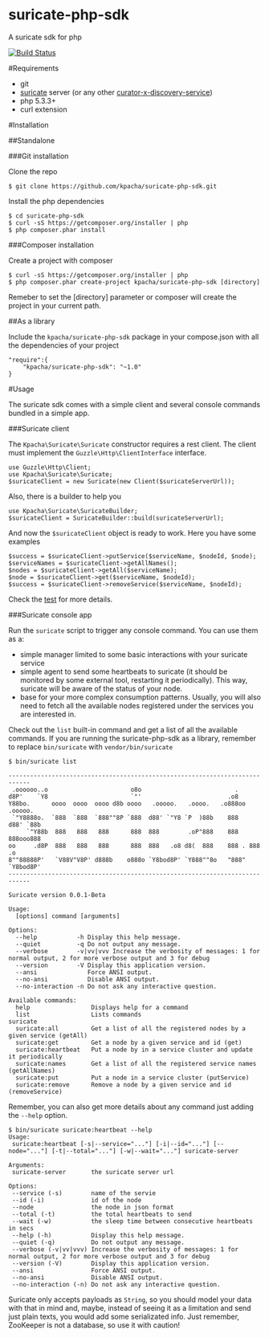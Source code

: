 suricate-php-sdk
================

A suricate sdk for php

[![Build Status](https://travis-ci.org/kpacha/suricate-php-sdk.png?branch=master)](https://travis-ci.org/kpacha/suricate-php-sdk)

#Requirements

* git
* [suricate](https://github.com/kpacha/suricate) server (or any other [curator-x-discovery-service](http://curator.apache.org/curator-x-discovery-server/index.html))
* php 5.3.3+
* curl extension

#Installation

##Standalone

###Git installation

Clone the repo

    $ git clone https://github.com/kpacha/suricate-php-sdk.git

Install the php dependencies

    $ cd suricate-php-sdk
    $ curl -sS https://getcomposer.org/installer | php
    $ php composer.phar install

###Composer installation

Create a project with composer

    $ curl -sS https://getcomposer.org/installer | php
    $ php composer.phar create-project kpacha/suricate-php-sdk [directory]

Remeber to set the [directory] parameter or composer will create the project in your current path.

##As a library

Include the `kpacha/suricate-php-sdk` package in your compose.json with all the dependencies of your project

    "require":{
        "kpacha/suricate-php-sdk": "~1.0"
    }

#Usage

The suricate sdk comes with a simple client and several console commands bundled in a simple app.

###Suricate client

The `Kpacha\Suricate\Suricate` constructor requires a rest client. The client must implement the `Guzzle\Http\ClientInterface` interface. 

    use Guzzle\Http\Client;
    use Kpacha\Suricate\Suricate;
    $suricateClient = new Suricate(new Client($suricateServerUrl));

Also, there is a builder to help you

    use Kpacha\Suricate\SuricateBuilder;
    $suricateClient = SuricateBuilder::build(suricateServerUrl);

And now the `$suricateClient` object is ready to work. Here you have some examples

    $success = $suricateClient->putService($serviceName, $nodeId, $node);
    $serviceNames = $suricateClient->getAllNames();
    $nodes = $suricateClient->getAll($serviceName);
    $node = $suricateClient->get($serviceName, $nodeId);
    $success = $suricateClient->removeService($serviceName, $nodeId);

Check the [test](tests/SuricateTest.php) for more details.

###Suricate console app

Run the `suricate` script to trigger any console command. You can use them as a:

* simple manager limited to some basic interactions with your suricate service
* simple agent to send some heartbeats to suricate (it should be monitored by some external tool, restarting it periodically). This way, suricate will be aware of the status of your node.
* base for your more complex consumption patterns. Usually, you will also need to fetch all the available nodes registered under the services you are interested in.

Check out the `list` built-in command and get a list of all the available commands. If you are running the suricate-php-sdk as a library, remember to replace `bin/suricate` with `vendor/bin/suricate`

    $ bin/suricate list
    
    ----------------------------------------------------------------------------
     .oooooo..o                       o8o                          .             
    d8P'    `Y8                       `"'                        .o8             
    Y88bo.      oooo  oooo  oooo d8b oooo   .ooooo.   .oooo.   .o888oo  .ooooo.  
     `"Y8888o.  `888  `888  `888""8P `888  d88' `"Y8 `P  )88b    888   d88' `88b 
         `"Y88b  888   888   888      888  888        .oP"888    888   888ooo888 
    oo     .d8P  888   888   888      888  888   .o8 d8(  888    888 . 888    .o 
    8""88888P'   `V88V"V8P' d888b    o888o `Y8bod8P' `Y888""8o   "888" `Y8bod8P' 
    ----------------------------------------------------------------------------

    Suricate version 0.0.1-Beta

    Usage:
      [options] command [arguments]

    Options:
      --help           -h Display this help message.
      --quiet          -q Do not output any message.
      --verbose        -v|vv|vvv Increase the verbosity of messages: 1 for normal output, 2 for more verbose output and 3 for debug
      --version        -V Display this application version.
      --ansi              Force ANSI output.
      --no-ansi           Disable ANSI output.
      --no-interaction -n Do not ask any interactive question.

    Available commands:
      help                 Displays help for a command
      list                 Lists commands
    suricate
      suricate:all         Get a list of all the registered nodes by a given service (getAll)
      suricate:get         Get a node by a given service and id (get)
      suricate:heartbeat   Put a node by in a service cluster and update it periodically
      suricate:names       Get a list of all the registered service names (getAllNames)
      suricate:put         Put a node in a service cluster (putService)
      suricate:remove      Remove a node by a given service and id (removeService)

Remember, you can also get more details about any command just adding the `--help` option.

    $ bin/suricate suricate:heartbeat --help
    Usage:
     suricate:heartbeat [-s|--service="..."] [-i|--id="..."] [--node="..."] [-t|--total="..."] [-w|--wait="..."] suricate-server

    Arguments:
     suricate-server       the suricate server url

    Options:
     --service (-s)        name of the servie
     --id (-i)             id of the node
     --node                the node in json format
     --total (-t)          the total heartbeats to send
     --wait (-w)           the sleep time between consecutive heartbeats in secs
     --help (-h)           Display this help message.
     --quiet (-q)          Do not output any message.
     --verbose (-v|vv|vvv) Increase the verbosity of messages: 1 for normal output, 2 for more verbose output and 3 for debug
     --version (-V)        Display this application version.
     --ansi                Force ANSI output.
     --no-ansi             Disable ANSI output.
     --no-interaction (-n) Do not ask any interactive question.

Suricate only accepts payloads as `String`, so you should model your data with that in mind and, maybe, instead of seeing it as a limitation and send just plain texts, you would add some serializated info. Just remember, ZooKeeper is not a database, so use it with caution!
